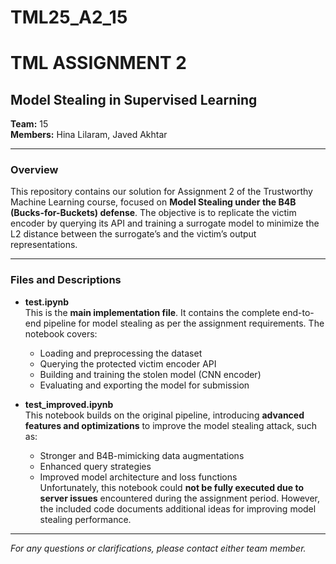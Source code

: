 # TML25_A2_15
# TML ASSIGNMENT 2  
## Model Stealing in Supervised Learning

**Team:** 15  
**Members:** Hina Lilaram, Javed Akhtar

---

### Overview

This repository contains our solution for Assignment 2 of the Trustworthy Machine Learning course, focused on **Model Stealing under the B4B (Bucks-for-Buckets) defense**. The objective is to replicate the victim encoder by querying its API and training a surrogate model to minimize the L2 distance between the surrogate’s and the victim’s output representations.

---

### Files and Descriptions

- **test.ipynb**  
  This is the **main implementation file**. It contains the complete end-to-end pipeline for model stealing as per the assignment requirements. The notebook covers:
  - Loading and preprocessing the dataset  
  - Querying the protected victim encoder API  
  - Building and training the stolen model (CNN encoder)  
  - Evaluating and exporting the model for submission  

- **test_improved.ipynb**  
  This notebook builds on the original pipeline, introducing **advanced features and optimizations** to improve the model stealing attack, such as:
  - Stronger and B4B-mimicking data augmentations  
  - Enhanced query strategies  
  - Improved model architecture and loss functions  
  Unfortunately, this notebook could **not be fully executed due to server issues** encountered during the assignment period. However, the included code documents additional ideas for improving model stealing performance.

---

*For any questions or clarifications, please contact either team member.*
